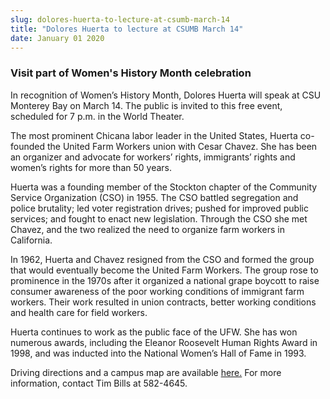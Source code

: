 ```yaml
---
slug: dolores-huerta-to-lecture-at-csumb-march-14
title: "Dolores Huerta to lecture at CSUMB March 14"
date: January 01 2020
---
```


 
<h3>Visit part of Women's History Month celebration</h3>
<p>
  In recognition of Women’s History Month, Dolores Huerta will speak at CSU
  Monterey Bay on March 14. The public is invited to this free event, scheduled
  for 7 p.m. in the World Theater.
</p>
<p>
  The most prominent Chicana labor leader in the United States, Huerta
  co-founded the United Farm Workers union with Cesar Chavez. She has been an
  organizer and advocate for workers’ rights, immigrants’ rights and women’s
  rights for more than 50 years.
</p>
<p>
  Huerta was a founding member of the Stockton chapter of the Community Service
  Organization (CSO) in 1955. The CSO battled segregation and police brutality;
  led voter registration drives; pushed for improved public services; and fought
  to enact new legislation. Through the CSO she met Chavez, and the two realized
  the need to organize farm workers in California.
</p>
<p>
  In 1962, Huerta and Chavez resigned from the CSO and formed the group that
  would eventually become the United Farm Workers. The group rose to prominence
  in the 1970s after it organized a national grape boycott to raise consumer
  awareness of the poor working conditions of immigrant farm workers. Their work
  resulted in union contracts, better working conditions and health care for
  field workers.
</p>
<p>
  Huerta continues to work as the public face of the UFW. She has won numerous
  awards, including the Eleanor Roosevelt Human Rights Award in 1998, and was
  inducted into the National Women’s Hall of Fame in 1993.
</p>
<p>
  Driving directions and a campus map are available
  <a href="https://csumb.edu/map">here.</a> For more information, contact Tim
  Bills at 582-4645.
</p>
 
